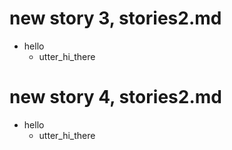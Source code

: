 # new story 3, stories2.md
* hello
  - utter_hi_there

# new story 4, stories2.md
* hello
  - utter_hi_there

